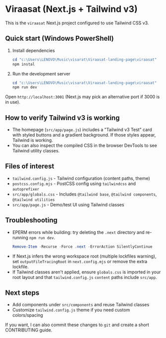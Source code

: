 # Viraasat (Next.js + Tailwind v3)

This is the `viraasat` Next.js project configured to use Tailwind CSS v3.


## Quick start (Windows PowerShell)

1. Install dependencies

   ```powershell
   cd "c:\Users\LENOVO\Music\visarat\Viraasat-landing-page\viraasat"
   npm instal
   ```

2. Run the development server

   ```powershell
   cd "c:\Users\LENOVO\Music\visarat\Viraasat-landing-page\viraasat"
   npm run dev
   ```

Open `http://localhost:3001` (Next.js may pick an alternative port if 3000 is in use).

## How to verify Tailwind v3 is working

- The homepage (`src/app/page.js`) includes a "Tailwind v3 Test" card with styled buttons and a gradient background. If those styles appear, Tailwind is working.
- You can also inspect the compiled CSS in the browser DevTools to see Tailwind utility classes.

## Files of interest

- `tailwind.config.js` - Tailwind configuration (content paths, theme)
- `postcss.config.mjs` - PostCSS config using `tailwindcss` and `autoprefixer`
- `src/app/globals.css` - Includes `@tailwind base`, `@tailwind components`, `@tailwind utilities`
- `src/app/page.js` - Demo/test UI using Tailwind classes

## Troubleshooting

- EPERM errors while building: try deleting the `.next` directory and re-running `npm run dev`.
  ```powershell
  Remove-Item -Recurse -Force .next -ErrorAction SilentlyContinue
  ```
- If Next.js infers the wrong workspace root (multiple lockfiles warning), set `outputFileTracingRoot` in `next.config.mjs` or remove the extra lockfile.
- If Tailwind classes aren't applied, ensure `globals.css` is imported in your root layout and that `tailwind.config.js` `content` paths include `src/app`.

## Next steps

- Add components under `src/components` and reuse Tailwind classes
- Customize `tailwind.config.js` theme if you need custom colors/spacing

If you want, I can also commit these changes to `git` and create a short CONTRIBUTING guide.
